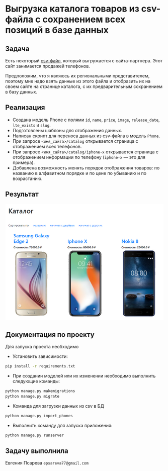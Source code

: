 # Выгрузка каталога товаров из csv-файла с сохранением всех позиций в базе данных

## Задача

Есть некоторый [csv-файл](./phones.csv), который выгружается с сайта-партнера. Этот сайт занимается продажей телефонов.

Предположим, что я являюсь их региональными представителем, поэтому мне надо взять данные из этого файла и отобразить их на своем сайте на странице каталога, с их предварительным сохранением в базу данных.

## Реализация

- Создана модель Phone с полями `id`, `name`, `price`, `image`, `release_date`, `lte_exists` и `slug`.
- Подготовлены шаблоны для отображения данных.
- Написан скрипт для переноса данных из csv-файла в модель `Phone`.
- При запросе `<имя_сайта>/catalog` открывается страница с отображением всех телефонов.
- При запросе `<имя_сайта>/catalog/iphone-x` открывается страница с отображением информации по телефону (`iphone-x` — это для примера).
- Добавлена возможность менять порядок отображения товаров: по названию в алфавитном порядке и по цене по убыванию и по возрастанию.


## Результат

![Каталог с телефонами](res/catalog.png)


## Документация по проекту

Для запуска проекта необходимо

- Установить зависимости:

```bash
pip install -r requirements.txt
```

- При создании моделей или их изменении необходимо выполнить следующие команды:

```bash
python manage.py makemigrations
python manage.py migrate
```
- Команда для загрузки данных из csv в БД

```bash
python manage.py import_phones
```

- Выполнить команду для запуска приложения:

```bash
python manage.py runserver
```

## Задачу выполнила
Евгения Псарева `epsareva77@gmail.com`
